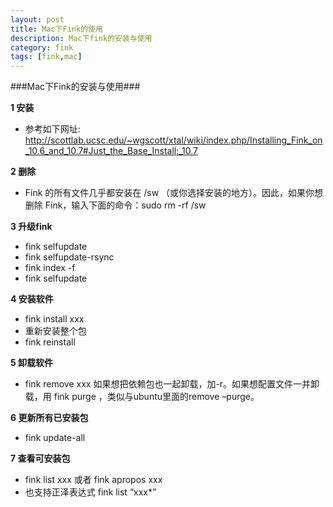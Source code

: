 ```yaml
---
layout: post
title: Mac下Fink的使用
description: Mac下fink的安装与使用
category: fink
tags: [fink,mac]
---
```

###Mac下Fink的安装与使用###

__1 安装__

* 参考如下网址: http://scottlab.ucsc.edu/~wgscott/xtal/wiki/index.php/Installing_Fink_on_10.6_and_10.7#Just_the_Base_Install:_10.7


__2 删除__

* Fink 的所有文件几乎都安装在 /sw （或你选择安装的地方）。因此，如果你想删除 Fink，输入下面的命令：sudo rm -rf /sw


__3 升级fink__

* fink selfupdate
* fink selfupdate-rsync
* fink index -f
* fink selfupdate


__4 安装软件__

* fink install xxx
* 重新安装整个包
* fink reinstall


__5 卸载软件__

* fink remove xxx  如果想把依赖包也一起卸载，加-r。如果想配置文件一并卸载，用
   fink purge ，类似与ubuntu里面的remove –purge。


__6 更新所有已安装包__

* fink update-all


__7 查看可安装包__

* fink list xxx 或者 fink apropos xxx
* 也支持正泽表达式 fink list “xxx*”

